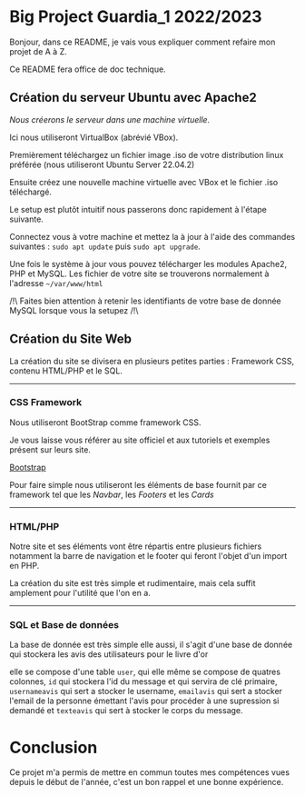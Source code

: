 # Big Project Guardia_1 2022/2023

Bonjour, dans ce README, je vais vous expliquer comment refaire mon projet de A à Z.

Ce README fera office de doc technique.


## Création du serveur Ubuntu avec Apache2

_Nous créerons le serveur dans une machine virtuelle._

Ici nous utiliseront VirtualBox (abrévié VBox).

Premièrement téléchargez un fichier image .iso de votre distribution linux préférée (nous utiliseront Ubuntu Server 22.04.2)

Ensuite créez une nouvelle machine virtuelle avec VBox et le fichier .iso téléchargé.

Le setup est plutôt intuitif nous passerons donc rapidement à l'étape suivante.

Connectez vous à votre machine et mettez la à jour à l'aide des commandes suivantes : ``sudo apt update`` puis ``sudo apt upgrade``.

Une fois le système à jour vous pouvez télécharger les modules Apache2, PHP et MySQL.
Les fichier de votre site se trouverons normalement à l'adresse ``~/var/www/html``

/!\ Faites bien attention à retenir les identifiants de votre base de donnée MySQL lorsque vous la setupez /!\


## Création du Site Web

La création du site se divisera en plusieurs petites parties : Framework CSS, contenu HTML/PHP et le SQL. 

---
### CSS Framework
Nous utiliseront BootStrap comme framework CSS.

Je vous laisse vous référer au site officiel et aux tutoriels et exemples présent sur leurs site.

[Bootstrap](https://getbootstrap.com/)

Pour faire simple nous utiliseront les éléments de base fournit par ce framework tel que les _Navbar_, les _Footers_ et les _Cards_


---
### HTML/PHP

Notre site et ses éléments vont être répartis entre plusieurs fichiers notamment la barre de navigation et le footer qui feront l'objet d'un import en PHP.  

La création du site est très simple et rudimentaire, mais cela suffit amplement pour l'utilité que l'on en a.

---
### SQL et Base de données

La base de donnée est très simple elle aussi, il s'agit d'une base de donnée qui stockera les avis des utilisateurs pour le livre d'or

elle se compose d'une table `user`, qui elle même se compose de quatres colonnes, `id` qui stockera l'id du message et qui servira de clé primaire, `usernameavis` qui sert a stocker le username, `emailavis` qui sert a stocker l'email de la personne émettant l'avis pour procéder à une supression si demandé et `texteavis` qui sert à stocker le corps du message. 


# Conclusion

Ce projet m'a permis de mettre en commun toutes mes compétences vues depuis le début de l'année, c'est un bon rappel et une bonne expérience.
